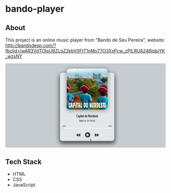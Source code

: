 # bando-player

## About
This project is an online music player from "Bando de Seu Pereira", website: http://bandodesp.com/?fbclid=IwAR3VdTOIpU6ZLpZ2kbV0FtT1nMo77O3XxPcw_zPlLRUA246ipbiYK_wzsNY

<img src="https://github.com/TauDuque/bando-player/blob/main/bando1.gif" />

## Tech Stack
<ul>
  <li>HTML
    <li>CSS
      <li>JavaScript
        </ul>
